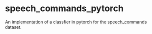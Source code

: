 # speech\_commands\_pytorch
An implementation of a classfier in pytorch for the speech\_commands dataset.
